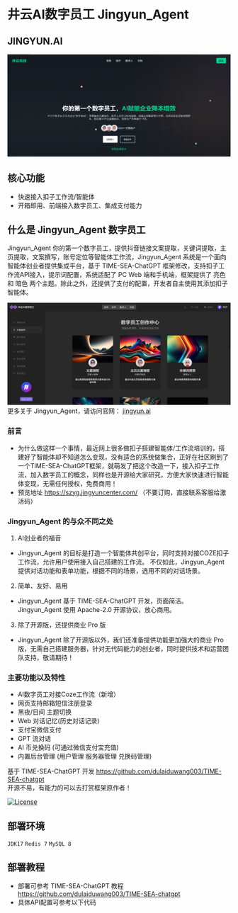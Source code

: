 # 井云AI数字员工 Jingyun_Agent
## JINGYUN.AI
![欢迎页](page1.png)
## 核心功能
- 快速接入扣子工作流/智能体
- 开箱即用、前端接入数字员工、集成支付能力
## 什么是 Jingyun_Agent  数字员工
Jingyun_Agent 你的第一个数字员工，提供抖音链接文案提取，关键词提取，主页提取，文案撰写，账号定位等智能体工作流，Jingyun_Agent 系统是一个面向智能体创业者提供集成平台，基于 TIME-SEA-ChatGPT 框架修改，支持扣子工作流API接入，提示词配置，系统适配了 PC Web 端和手机端，框架提供了 亮色 和 暗色 两个主题。除此之外，还提供了支付的配置，开发者自主使用其添加扣子智能体。

![数字员工](page2.png)
更多关于 Jingyun_Agent，请访问官网： [jingyun.ai](https://jingyun.ai)

### 前言
- 为什么做这样一个事情，最近网上很多做扣子搭建智能体/工作流培训的，搭建好了智能体却不知道怎么变现，没有适合的系统做集合，正好在社区刷到了一个TIME-SEA-ChatGPT框架，就萌发了把这个改造一下，接入扣子工作流，加入数字员工的概念，同样也是开源给大家研究，方便大家快速进行智能体变现，无需任何授权，免费商用！
- 预览地址
https://szyg.jingyuncenter.com/   （不要订购，直接联系客服给激活码）

###  Jingyun_Agent 的与众不同之处
1. AI创业者的福音
- Jingyun_Agent 的目标是打造一个智能体共创平台，同时支持对接COZE扣子工作流，允许用户使用接入自己搭建的工作流。 不仅如此，Jingyun_Agent 提供对话功能和表单功能，根据不同的场景，选用不同的对话场景。

2. 简单、友好、易用
- Jingyun_Agent 基于 TIME-SEA-ChatGPT 开发，页面简洁。Jingyun_Agent 使用 Apache-2.0 开源协议，放心商用。

3. 除了开源版，还提供商业 Pro 版
- Jingyun_Agent 除了开源版以外，我们还准备提供功能更加强大的商业 Pro 版，无需自己搭建服务器，针对无代码能力的创业者，同时提供技术和运营团队支持，敬请期待！

### 主要功能以及特性
- AI数字员工对接Coze工作流（新增）
- 网页支持邮箱短信注册登录
- 黑夜/日间 主题切换
- Web 对话记忆(历史对话记录)
- 支付宝微信支付
- GPT 流对话
- AI 币兑换码 (可通过微信支付宝充值)
- 内置后台管理 (用户管理 服务器管理 兑换码管理)


基于 TIME-SEA-ChatGPT 开发 https://github.com/dulaiduwang003/TIME-SEA-chatgpt  
开源不易，有能力的可以去打赏框架原作者！

[![License](https://img.shields.io/badge/license-Apache%202-4EB1BA.svg)](https://www.apache.org/licenses/LICENSE-2.0.html)


## 部署环境

`JDK17`
`Redis 7`
`MySQL 8`

## 部署教程
- 部署可参考 TIME-SEA-ChatGPT 教程
https://github.com/dulaiduwang003/TIME-SEA-chatgpt  
- 具体API配置可参考以下代码
